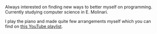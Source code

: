Always interested on finding new ways to better myself on programming. Currently studying computer science in E. Molinari.

I play the piano and made quite few arrangements myself which you can find on [this YouTube playlist](https://www.youtube.com/playlist?list=PLZubvHfAOZIqs0iGMCAZlE59n9SqB1vU_).
